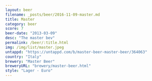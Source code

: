 ```yaml
---
layout: beer
filename: _posts/beer/2016-11-09-master.md
title: Master
category: beer
score: 7
beer-date: "2013-03-09"
desc: "The master bev"
permalink: /beer/:title.html
img: /img/list/master.jpeg
untappd: "https://untappd.com/b/master-beer-master-beer/364063"
country: "Italy"
brewery: "Master Beer"
breweryURL: "brewery/master-beer.html"
style: "Lager - Euro"
---
```

